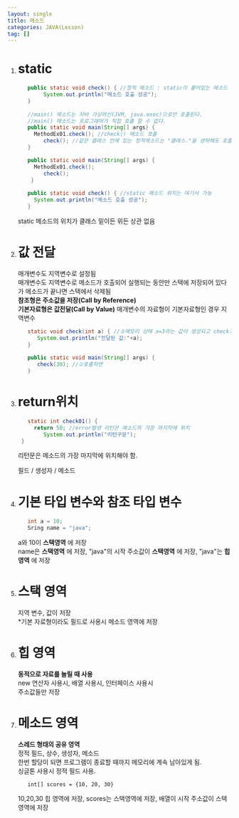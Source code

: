 ```yaml
---
layout: single
title: 메소드
categories: JAVA(Lesson)
tag: []
---
```


1. # static
   ```java
      public static void check() { //정적 메소드 : static이 붙어있는 메소드
		   System.out.println("메소드 호출 성공");
      }
      
      //main() 메소드는 자바 가상머신(JVM, java.exec)으로만 호출된다.
      //main() 메소드는 프로그래머가 직접 호출 할 수 없다.
      public static void main(String[] args) {
		MethodEx01.check(); //check() 메소드 호출
		   check(); //같은 클래스 안에 있는 정적메소드는 "클래스."을 생략해도 호출 가능
      }
   ```   

   ```java
      public static void main(String[] args) {
	   	MethodEx01.check(); 
		   check(); 
	   }
      
      public static void check() { //static 메소드 위치는 여기서 가능
   		System.out.println("메소드 호출 성공");
      }
   ```   
   static 메소드의 위치가 클래스 밑이든 위든 상관 없음   
   
1. # 값 전달
   매개변수도 지역변수로 설정됨   
   매개변수도 지역변수로 메소드가 호출되어 실행되는 동안만 스택에 저장되어 있다가 메소드가 끝나면 스택에서 삭제됨   
   __참조형은 주소값을 저장(Call by Reference)__   
   __기본자료형은 값전달(Call by Value)__
   매개변수의 자료형이 기본자료형인 경우 지역변수   
   ```java
      static void check(int a) { //②메모리 상에 a=3라는 값이 생성되고 check가 끝나면 메모리상에서 없어짐
         System.out.println("전달된 값:"+a);
      }
      
      public static void main(String[] args) {
         check(30); //①호출하면
      }
   ```

1. # return위치
   ```java
      static int check01() {
	   	return 50; //error발생 리턴은 메소드의 가장 마지막에 위치
		   System.out.println("리턴구문");  
	}
   ```   
   리턴문은 메소드의 가장 마지막에 위치해야 함.   

   필드 / 생성자 / 메소드  

1. # 기본 타입 변수와 참조 타입 변수
   ```java
      int a = 10;
      Sring name = "java";
   ```   
   a와 10이 __스택영역__ 에 저장   
   name은 __스택영역__ 에 저장, "java"의 시작 주소값이 __스택영역__ 에 저장, "java"는 __힙영역__ 에 저장   

1. # 스택 영역
   지역 변수, 값이 저장   
   *기본 자료형이라도 필드로 사용시 메소드 영역에 저장   

1. # 힙 영역
   __동적으로 자료를 늘릴 때 사용__   
   new 연산자 사용시, 배열 사용시, 인터페이스 사용시   
   주소값들만 저장   

1. # 메소드 영역
   __스레드 형태의 공유 영역__   
   정적 필드, 상수, 생성자, 메소드   
   한번 할당이 되면 프로그램이 종료할 때까지 메모리에 계속 남아있게 됨.   
   싱글톤 사용시 정적 필드 사용.   

   ```
      int[] scores = {10, 20, 30}
   ```   
   10,20,30 힙 영역에 저장, scores는 스택영역에 저장, 배열이 시작 주소값이 스택영역에 저장   
